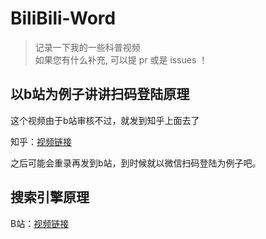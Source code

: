 # BiliBili-Word

> 记录一下我的一些科普视频 \
> 如果您有什么补充, 可以提 pr 或是 issues ！


## 以b站为例子讲讲扫码登陆原理

这个视频由于b站审核不过，就发到知乎上面去了

知乎：[视频链接](https://www.zhihu.com/zvideo/1605631640499277824)

之后可能会重录再发到b站，到时候就以微信扫码登陆为例子吧。

## 搜索引擎原理

B站：[视频链接]()
